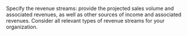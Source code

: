 Specify the revenue streams: provide the projected sales volume and associated revenues, as well as other sources of income 
and associated revenues. Consider all relevant types of revenue streams for your organization.

